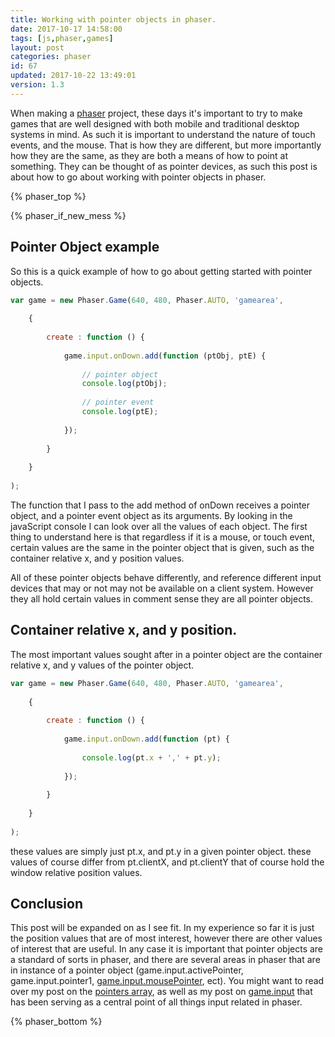 ```yaml
---
title: Working with pointer objects in phaser.
date: 2017-10-17 14:58:00
tags: [js,phaser,games]
layout: post
categories: phaser
id: 67
updated: 2017-10-22 13:49:01
version: 1.3
---
```


When making a [phaser](http://phaser.io/) project, these days it's important to try to make games that are well designed with both mobile and traditional desktop systems in mind. As such it is important to understand the nature of touch events, and the mouse. That is how they are different, but more importantly how they are the same, as they are both a means of how to point at something. They can be thought of as pointer devices, as such this post is about how to go about working with pointer objects in phaser.

<!-- more -->

{% phaser_top %}

{% phaser_if_new_mess %}

## Pointer Object example

So this is a quick example of how to go about getting started with pointer objects.

```js
var game = new Phaser.Game(640, 480, Phaser.AUTO, 'gamearea', 
 
    {
 
        create : function () {
 
            game.input.onDown.add(function (ptObj, ptE) {
 
                // pointer object
                console.log(ptObj);
 
                // pointer event
                console.log(ptE);
 
            });
 
        }
 
    }
 
);
```

The function that I pass to the add method of onDown receives a pointer object, and a pointer event object as its arguments. By looking in the javaScript console I can look over all the values of each object. The first thing to understand here is that regardless if it is a mouse, or touch event, certain values are the same in the pointer object that is given, such as the container relative x, and y position values.

All of these pointer objects behave differently, and reference different input devices that may or not may not be available on a client system. However they all hold certain values in comment sense they are all pointer objects.

## Container relative x, and y position.

The most important values sought after in a pointer object are the container relative x, and y values of the pointer object.

```js
var game = new Phaser.Game(640, 480, Phaser.AUTO, 'gamearea', 
 
    {
 
        create : function () {
 
            game.input.onDown.add(function (pt) {
 
                console.log(pt.x + ',' + pt.y);
 
            });
 
        }
 
    }
 
);
```

these values are simply just pt.x, and pt.y in a given pointer object. these values of course differ from pt.clientX, and pt.clientY that of course hold the window relative position values.

## Conclusion

This post will be expanded on as I see fit. In my experience so far it is just the position values that are of most interest, however there are other values of interest that are useful. In any case it is important that pointer objects are a standard of sorts in phaser, and there are several areas in phaser that are in instance of a pointer object (game.input.activePointer, game.input.pointer1, [game.input.mousePointer](/2017/10/12/phaser-input-mousepointer/), ect). You might want to read over my post on the [pointers array](/2017/10/19/phaser-input-pointers/), as well as my post on [game.input](/2017/10/13/phaser-gameobj-input/) that has been serving as a central point of all things input related in phaser.

{% phaser_bottom %}